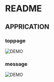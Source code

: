 # README
## APPRICATION
### toppage
![DEMO](https://user-images.githubusercontent.com/57179721/72508470-0db71a00-3889-11ea-85a9-f562938282ce.gif)

### message
![DEMO](https://user-images.githubusercontent.com/57179721/72508561-3a6b3180-3889-11ea-9946-ef47de060367.gif)
